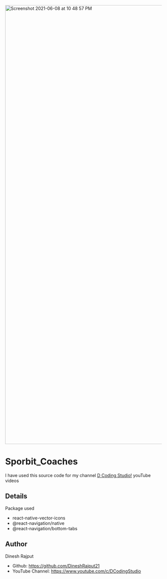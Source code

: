 <img width="1412" alt="Screenshot 2021-06-08 at 10 48 57 PM" src="https://user-images.githubusercontent.com/6690041/121229577-c3826e80-c8ab-11eb-880b-1ac4ff03899b.png">

# Sporbit_Coaches
I have used this source code for my channel [D Coding Studio!](https://www.youtube.com/c/DCodingStudio) youTube videos

## Details
Package used

* react-native-vector-icons
* @react-navigation/native
* @react-navigation/bottom-tabs

## Author
Dinesh Rajput 
* Github: https://github.com/DineshRajput21
* YouTube Channel: https://www.youtube.com/c/DCodingStudio
